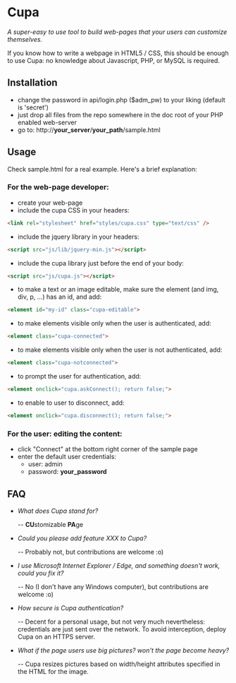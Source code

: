 # Cupa

*A super-easy to use tool to build web-pages that your users can customize themselves.*

If you know how to write a webpage in HTML5 / CSS, this should be enough to use Cupa: no knowledge about Javascript, PHP, or MySQL is required.

## Installation

* change the password in api/login.php ($adm_pw) to your liking (default is 'secret')
* just drop all files from the repo somewhere in the doc root of your PHP enabled web-server
* go to: http://**your_server**/**your_path**/sample.html

## Usage

Check sample.html for a real example. Here's a brief explanation:

### For the web-page developer:

* create your web-page
* include the cupa CSS in your headers:

```html
<link rel="stylesheet" href="styles/cupa.css" type="text/css" />
```

* include the jquery library in your headers:

```html
<script src="js/lib/jquery-min.js"></script>
```

* include the cupa library just before the end of your body:

```html
<script src="js/cupa.js"></script>
```

* to make a text or an image editable, make sure the element (and img, div, p, ...) has an id, and add:

```html
<element id="my-id" class="cupa-editable">
```

* to make elements visible only when the user is authenticated, add:

```html
<element class="cupa-connected">
```

* to make elements visible only when the user is not authenticated, add:

```html
<element class="cupa-notconnected">
```

* to prompt the user for authentication, add:

```html
<element onclick="cupa.askConnect(); return false;">
```

* to enable to user to disconnect, add:

```html
<element onclick="cupa.disconnect(); return false;">
```

### For the user: editing the content:

* click "Connect" at the bottom right corner of the sample page
* enter the default user credentials:
    * user: admin
    * password: **your_password**

## FAQ

* *What does Cupa stand for?*

    -- **CU**stomizable **PA**ge

* *Could you please add feature XXX to Cupa?*

    -- Probably not, but contributions are welcome :o)

* *I use Microsoft Internet Explorer / Edge, and something doesn't work, could you fix it?*

    -- No (I don't have any Windows computer), but contributions are welcome :o)

* *How secure is Cupa authentication?*

    -- Decent for a personal usage, but not very much nevertheless: credentials are just sent over the network. To avoid interception, deploy Cupa on an HTTPS server.
    
* *What if the page users use big pictures? won't the page become heavy?*

    -- Cupa resizes pictures based on width/height attributes specified in the HTML for the image.
    
